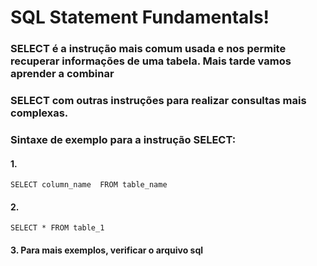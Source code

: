 # SQL Statement Fundamentals!
### SELECT é a instrução mais comum usada e nos permite recuperar informações de uma tabela. Mais tarde vamos aprender a combinar

### SELECT com outras instruções para realizar consultas mais complexas.
### Sintaxe de exemplo para a instrução SELECT:
#### 1. 
````
SELECT column_name  FROM table_name
````
#### 2. 
````
SELECT * FROM table_1
````
#### 3. Para mais exemplos, verificar o arquivo sql


